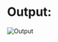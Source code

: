 # Output:

![Output](https://user-images.githubusercontent.com/39012519/155152179-c7c31746-f6e8-48b7-a23a-fa91e8464f0a.png)
